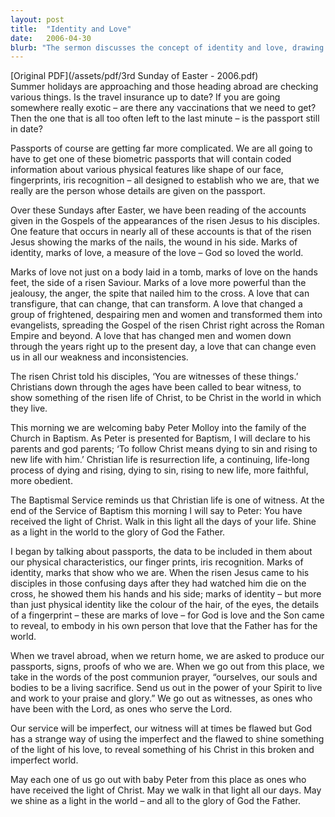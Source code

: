 ```yaml
---
layout: post
title:  "Identity and Love"
date:   2006-04-30
blurb: "The sermon discusses the concept of identity and love, drawing parallels between the physical marks on a passport and the marks of love on Jesus. It emphasizes the transformative power of love, which can change even the most frightened and despairing individuals into evangelists. The sermon also highlights the importance of witnessing and embodying Christ's love in the world."
---
```

[Original PDF](/assets/pdf/3rd Sunday of Easter - 2006.pdf)    
Summer holidays are approaching and those heading abroad are checking various things. Is the travel insurance up to date? If you are going somewhere really exotic – are there any vaccinations that we need to get? Then the one that is all too often left to the last minute – is the passport still in date?

Passports of course are getting far more complicated. We are all going to have to get one of these biometric passports that will contain coded information about various physical features like shape of our face, fingerprints, iris recognition – all designed to establish who we are, that we really are the person whose details are given on the passport.

Over these Sundays after Easter, we have been reading of the accounts given in the Gospels of the appearances of the risen Jesus to his disciples. One feature that occurs in nearly all of these accounts is that of the risen Jesus showing the marks of the nails, the wound in his side. Marks of identity, marks of love, a measure of the love – God so loved the world.

Marks of love not just on a body laid in a tomb, marks of love on the hands feet, the side of a risen Saviour. Marks of a love more powerful than the jealousy, the anger, the spite that nailed him to the cross. A love that can transfigure, that can change, that can transform. A love that changed a group of frightened, despairing men and women and transformed them into evangelists, spreading the Gospel of the risen Christ right across the Roman Empire and beyond. A love that has changed men and women down through the years right up to the present day, a love that can change even us in all our weakness and inconsistencies.

The risen Christ told his disciples, ‘You are witnesses of these things.’ Christians down through the ages have been called to bear witness, to show something of the risen life of Christ, to be Christ in the world in which they live.

This morning we are welcoming baby Peter Molloy into the family of the Church in Baptism. As Peter is presented for Baptism, I will declare to his parents and god parents; ‘To follow Christ means dying to sin and rising to new life with him.’ Christian life is resurrection life, a continuing, life-long process of dying and rising, dying to sin, rising to new life, more faithful, more obedient.

The Baptismal Service reminds us that Christian life is one of witness. At the end of the Service of Baptism this morning I will say to Peter: You have received the light of Christ. Walk in this light all the days of your life. Shine as a light in the world to the glory of God the Father.

I began by talking about passports, the data to be included in them about our physical characteristics, our finger prints, iris recognition. Marks of identity, marks that show who we are. When the risen Jesus came to his disciples in those confusing days after they had watched him die on the cross, he showed them his hands and his side; marks of identity – but more than just physical identity like the colour of the hair, of the eyes, the details of a fingerprint – these are marks of love – for God is love and the Son came to reveal, to embody in his own person that love that the Father has for the world.

When we travel abroad, when we return home, we are asked to produce our passports, signs, proofs of who we are. When we go out from this place, we take in the words of the post communion prayer, “ourselves, our souls and bodies to be a living sacrifice. Send us out in the power of your Spirit to live and work to your praise and glory.” We go out as witnesses, as ones who have been with the Lord, as ones who serve the Lord.

Our service will be imperfect, our witness will at times be flawed but God has a strange way of using the imperfect and the flawed to shine something of the light of his love, to reveal something of his Christ in this broken and imperfect world.

May each one of us go out with baby Peter from this place as ones who have received the light of Christ. May we walk in that light all our days. May we shine as a light in the world – and all to the glory of God the Father.
